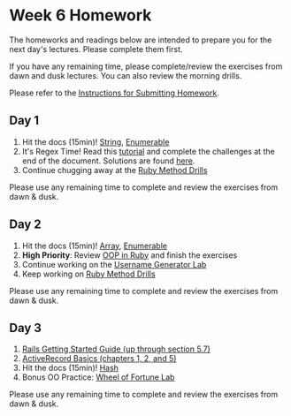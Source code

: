 # Week 6 Homework

The homeworks and readings below are intended to prepare you for the next day's lectures. Please complete them first.

If you have any remaining time, please complete/review the exercises from dawn and dusk lectures. You can also review the morning drills.

Please refer to the [Instructions for Submitting Homework](/how-tos/homework-submission.md).

## Day 1

1. Hit the docs (15min)! [String](ruby-doc.org/core-2.2.4/String.html), [Enumerable](ruby-doc.org/core-2.2.4/Enumerable.html)
2. It's Regex Time!  Read this [tutorial](day-01-homework.md) and complete the challenges at the end of the document. Solutions are found [here](day-01-solutions.md).
3. Continue chugging away at the [Ruby Method Drills](https://github.com/sf-wdi-25/ruby_method_drills)

Please use any remaining time to complete and review the exercises from dawn & dusk.

## Day 2

1. Hit the docs (15min)! [Array](http://ruby-doc.org/core-2.2.4/Array.html), [Enumerable](http://ruby-doc.org/core-2.2.4/Enumerable.html)
2. **High Priority**: Review [OOP in Ruby](https://github.com/sf-wdi-25/notes/tree/master/week-06-ruby/day-02/dusk-ruby-OOP) and finish the exercises
3. Continue working on the [Username Generator Lab](https://github.com/sf-wdi-25/username_generator)
4. Keep working on [Ruby Method Drills](https://github.com/sf-wdi-25/ruby_method_drills)

Please use any remaining time to complete and review the exercises from dawn & dusk.

## Day 3

1. [Rails Getting Started Guide (up through section 5.7)](http://guides.rubyonrails.org/getting_started.html)
2. [ActiveRecord Basics (chapters 1, 2, and 5)](http://guides.rubyonrails.org/active_record_basics.html)
3. Hit the docs (15min)! [Hash](http://ruby-doc.org/core-2.2.4/Hash.html)
4. Bonus OO Practice: <a href="https://github.com/sf-wdi-25/wheel_of_fortune">Wheel of Fortune Lab</a>

Please use any remaining time to complete and review the exercises from dawn & dusk.


<!--
## Day 4

1. Reading
2. Friday Review Prep
    - Complete the [Week 1 Self-Assessment](#PENDING) and identify 2 topics you want to review tomorrow
    - Ask and/or upvote 3 questions on QuestionCookie: http://www.questioncookie.com/wdi-25-w1-review

Please use any remaining time to complete and review the exercises from dawn & dusk.

## Day 5 - Weekend Homework

1. Reading
2. Weekend Lab

Please use any remaining time to review exercises/drills from the week! And don't forget to sleep!
 -->
